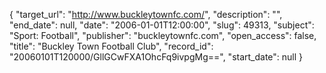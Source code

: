 {
  "target_url": "http://www.buckleytownfc.com/", 
  "description": "", 
  "end_date": null, 
  "date": "2006-01-01T12:00:00", 
  "slug": 49313, 
  "subject": "Sport: Football", 
  "publisher": "buckleytownfc.com", 
  "open_access": false, 
  "title": "Buckley Town Football Club", 
  "record_id": "20060101T120000/GllGCwFXA1OhcFq9ivpgMg==", 
  "start_date": null
}

